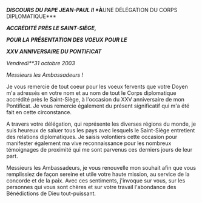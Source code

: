 ***DISCOURS DU PAPE JEAN-PAUL II* *À**UNE DÉLÉGATION DU  CORPS DIPLOMATIQUE***

***ACCRÉDITÉ PRÈS LE SAINT-SIÈGE,***

***POUR LA PRÉSENTATION DES VOEUX POUR LE***

***XXV ANNIVERSAIRE DU PONTIFICAT***

*Vendredi**31 octobre 2003*

*Messieurs les Ambassadeurs !*

Je vous remercie de tout coeur pour les voeux fervents que votre Doyen m'a adressés en votre nom et au nom de tout le Corps diplomatique accrédité près le Saint-Siège, à l'occasion du XXV anniversaire de mon Pontificat. Je vous remercie également du présent significatif qui m'a été fait en cette circonstance.

A travers votre délégation, qui représente les diverses régions du monde, je suis heureux de saluer tous les pays avec lesquels le Saint-Siège entretient des relations diplomatiques. Je saisis volontiers cette occasion pour manifester également ma vive reconnaissance pour les nombreux témoignages de proximité qui me sont parvenus ces derniers jours de leur part.

Messieurs les Ambassadeurs, je vous renouvelle mon souhait afin que vous remplissiez de façon sereine et utile votre haute mission, au service de la concorde et de la paix. Avec ces sentiments, j'invoque sur vous, sur les personnes qui vous sont chères et sur votre travail l'abondance des Bénédictions de Dieu tout-puissant.